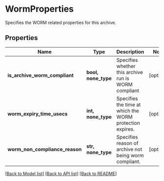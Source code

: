 # WormProperties

Specifies the WORM related properties for this archive.

## Properties
Name | Type | Description | Notes
------------ | ------------- | ------------- | -------------
**is_archive_worm_compliant** | **bool, none_type** | Specifies whether this archive run is WORM compliant | [optional] 
**worm_expiry_time_usecs** | **int, none_type** | Specifies the time at which the WORM protection expires. | [optional] 
**worm_non_compliance_reason** | **str, none_type** | Specifies reason of archive not being worm compliant. | [optional] 

[[Back to Model list]](../README.md#documentation-for-models) [[Back to API list]](../README.md#documentation-for-api-endpoints) [[Back to README]](../README.md)


